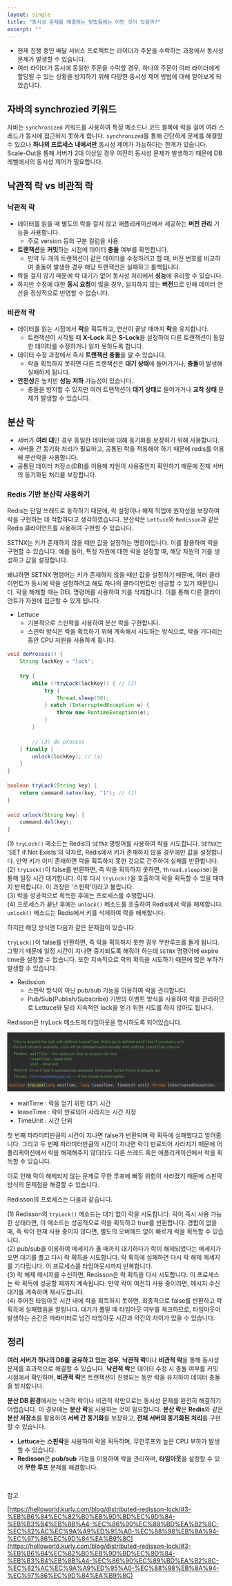 ```yaml
---
layout: single
title: "동시성 문제를 해결하는 방법들에는 어떤 것이 있을까?"
excerpt: ""
---
```


- 현재 진행 중인 배달 서비스 프로젝트는 라이더가 주문을 수락하는 과정에서 동시성 문제가 발생할 수 있습니다.
- 여러 라이더가 동시에 동일한 주문을 수락할 경우, 하나의 주문이 여러 라이더에게 할당될 수 있는 상황을 방지하기 위해 다양한 동시성 제어 방법에 대해 알아보게 되었습니다.

## 자바의 synchrozied 키워드

자바는 `synchronized` 키워드를 사용하여 특정 메소드나 코드 블록에 락을 걸어 여러 스레드가 동시에 접근하지 못하게 합니다. `synchronized`를 통해 간단하게 문제를 해결할 수 있으나 **하나의 프로세스 내에서만** 동시성 제어가 가능하다는 한계가 있습니다. Scale-Out을 통해 서버가 2대 이상일 경우 여전히 동시성 문제가 발생하기 때문에 DB 레벨에서의 동시성 제어가 필요합니다.

## 낙관적 락 vs 비관적 락

### 낙관적 락

- 데이터를 읽을 때 별도의 락을 걸지 않고 애플리케이션에서 제공하는 **버전 관리** 기능을 사용합니다.
  - 주로 version 등의 구분 컬럼을 사용
- **트랜잭션**을 **커밋**하는 시점에 데이터 **충돌** 여부를 확인합니다.
  - 만약 두 개의 트랜잭션이 같은 데이터를 수정하려고 할 때, 버전 번호를 비교하여 충돌이 발생한 경우 해당 트랜잭션은 실패하고 롤백됩니다.   
- 락을 걸지 않기 때문에 락 대기가 없어 동시성 처리에서 **성능**에 유리할 수 있습니다.
- 하지만 수정에 대한 **동시 요청**이 많을 경우, 일치하지 않는 **버전**으로 인해 데이터 연산을 정상적으로 반영할 수 없습니다.

### 비관적 락

- 데이터를 읽는 시점에서 **락**을 획득하고, 연산이 끝날 때까지 **락**을 유지합니다.
  - 트랜잭션이 시작될 때 **X-Lock** 혹은 **S-Lock**을 설정하여 다른 트랜잭션이 동일한 데이터를 수정하거나 읽지 못하도록 합니다.
- 데이터 수정 과정에서 즉시 **트랜잭션 충돌**을 알 수 있습니다.
  - 락을 획득하지 못하면 다른 트랜잭션은 **대기 상태**에 들어가거나, **충돌**이 발생해 실패하게 됩니다. 
- **안전성**은 높지만 **성능 저하** 가능성이 있습니다.
  - 충돌을 방지할 수 있지만 여러 트랜잭션이 **대기 상태**로 들어가거나 **교착 상태** 문제가 발생할 수 있습니다.

## 분산 락

- 서버가 **여러 대**인 경우 동일한 데이터에 대해 동기화를 보장하기 위해 사용합니다.
- 서버들 간 동기화 처리가 필요하고, 공통된 락을 적용해야 하기 때문에 redis를 이용해 분산락을 사용합니다.
- 공통된 데이터 저장소(DB)를 이용해 자원이 사용중인지 확인하기 때문에 전체 서버의 동기화된 처리를 보장합니다.

### Redis 기반 분산락 사용하기

Redis는 단일 쓰레드로 동작하기 때문에, 락 설정이나 해제 작업에 원자성을 보장하여 락을 구현하는 데 적합하다고 생각하였습니다. 분산락은 `Lettuce`와 `Redisson`과 같은 Redis 클라이언트를 사용하여 구현할 수 있습니다.

SETNX는 키가 존재하지 않을 때만 값을 설정하는 명령어입니다. 이를 활용하여 락을 구현할 수 있습니다. 예를 들어, 특정 자원에 대한 락을 설정할 때, 해당 자원의 키를 생성하고 값을 설정합니다.

왜냐하면 SETNX 명령어는 키가 존재하지 않을 때만 값을 설정하기 때문에, 여러 클라이언트가 동시에 락을 설정하려고 해도 하나의 클라이언트만 성공할 수 있기 때문입니다. 락을 해제할 때는 DEL 명령어를 사용하여 키를 삭제합니다. 이를 통해 다른 클라이언트가 자원에 접근할 수 있게 됩니다.

- Lettuce
  - 기본적으로 스핀락을 사용하여 분산 락을 구현합니다. 
  - 스핀락 방식은 락을 획득하기 위해 계속해서 시도하는 방식으로, 락을 기다리는 동안 CPU 자원을 사용하게 됩니다.

```java
void doProcess() {
    String lockKey = "lock";

    try {
        while (!tryLock(lockKey)) { // (2)
            try {
                Thread.sleep(50);
            } catch (InterruptedException e) {
                throw new RuntimeException(e);
            }
        }
        
        // (3) do process
    } finally {
        unlock(lockKey); // (4)
    }
}

boolean tryLock(String key) {
    return command.setnx(key, "1"); // (1)
}

void unlock(String key) {
    command.del(key);
}
```

(1) `tryLock()` 메소드는 Redis의 `SETNX` 명령어를 사용하여 락을 시도합니다. `SETNX`는 'SET if Not Exists'의 약자로, Redis에서 키가 존재하지 않을 경우에만 값을 설정합니다. 만약 키가 이미 존재하면 락을 획득하지 못한 것으로 간주하여 실패를 반환합니다. <br>
(2) `tryLock()`이 false를 반환하면, 즉 락을 획득하지 못하면, `Thread.sleep(50)`을 통해 일정 시간 대기합니다. 이후 다시 `tryLock()`을 호출하여 락을 획득할 수 있을 때까지 반복합니다. 이 과정은 '스핀락'이라고 불립니다. <br>
(3) 락을 성공적으로 획득한 후에는 프로세스를 수행합니다.  <br>
(4) 프로세스가 끝난 후에는 `unlock()` 메소드를 호출하여 Redis에서 락을 해제합니다. `unlock()` 메소드는 Redis에서 키를 삭제하여 락을 해제합니다. 

하지만 해당 방식엔 다음과 같은 문제점이 있습니다.

`tryLock()`이 false를 반환하면, 즉 락을 획득하지 못한 경우 무한루프를 돌게 됩니다. 그렇기 때문에 일정 시간이 지나면 중지되도록 해줘야 하는데 `SETNX` 명령어에 expire time을 설정할 수 없습니다. 또한 지속적으르 락의 확득을 시도하기 때문에 많은 부하가 발생할 수 있습니다.

- Redission
  - 스핀락 방식이 아닌 pub/sub 기능을 이용하여 락을 관리합니다.
  - Pub/Sub(Publish/Subscribe) 기반의 이벤트 방식을 사용하여 락을 관리하므로 Lettuce와 달리 지속적인 lock을 얻기 위한 시도를 하지 않아도 됩니다.

Redisson은 tryLock 메소드에 타임아웃을 명시하도록 되어있습니다. 

![img](/assets/images/redission.png)

- waitTime : 락을 얻기 위한 대기 시간
- leaseTime : 락이 만료되어 사라지는 시간 지정
- TimeUnit : 시간 단위

첫 번째 파라미터만큼의 시간이 지나면 false가 반환되며 락 획득에 실패했다고 알려줍니다. 그리고 두 번째 파라미터만큼의 시간이 지나면 락이 만료되어 사라지기 때문에 어플리케이션에서 락을 해제해주지 않더라도 다른 쓰레드 혹은 애플리케이션에서 락을 획득할 수 있습니다.

이로 인해 락이 해제되지 않는 문제로 무한 루프에 빠질 위험이 사라졌기 때문에 스핀락 방식의 문제점을 해결할 수 있습니다.

Redisson의 프로세스는 다음과 같습니다.

(1) Redisson의 `tryLock()` 메소드는 대기 없이 락을 시도합니다. 락이 즉시 사용 가능한 상태라면, 이 메소드는 성공적으로 락을 획득하고 true를 반환합니다. 경합이 없을 때, 즉 락이 현재 사용 중이지 않다면, 별도의 오버헤드 없이 빠르게 락을 획득할 수 있습니다.<br>
(2) pub/sub을 이용하여 메세지가 올 때까지 대기하다가 락이 해제되었다는 메세지가 오면 대기를 풀고 다시 락 획득을 시도합니다. 락 획득에 실패하면 다시 락 해제 메세지를 기다립니다. 이 프로세스를 타임아웃시까지 반복합니다.<br>
(3) 락 해제 메시지를 수신하면, Redisson은 락 획득을 다시 시도합니다.
이 프로세스는 락 획득에 성공할 때까지 계속됩니다. 만약 락이 여전히 사용 중이라면, 메시지 수신 대기를 계속하며 재시도합니다. <br>
(4) 주어진 타임아웃 시간 내에 락을 획득하지 못하면, 최종적으로 false를 반환하고 락 획득에 실패했음을 알립니다.
대기가 풀릴 때 타임아웃 여부를 체크하므로, 타임아웃이 발생하는 순간은 파라미터로 넘긴 타임아웃 시간과 약간의 차이가 있을 수 있습니다. 

## 정리

**여러 서버가 하나의 DB를 공유하고 있는 경우**, **낙관적 락**이나 **비관적 락**을 통해 동시성 문제를 효과적으로 해결할 수 있습니다. **낙관적 락**은 데이터 수정 시 충돌 여부를 커밋 시점에서 확인하며, **비관적 락**은 트랜잭션이 진행되는 동안 락을 유지하여 데이터 충돌을 방지합니다.

**분산 DB 환경**에서는 낙관적 락이나 비관적 락만으로는 동시성 문제를 완전히 해결하기 어렵습니다. 이 경우에는 **분산 락**을 사용하는 것이 필요합니다. **분산 락**은 **Redis**와 같은 **분산 저장소**를 활용하여 **서버 간 동기화**를 보장하고, **전체 서버의 동기화된 처리**를 구현할 수 있습니다.

- **Lettuce**는 **스핀락**을 사용하여 락을 획득하며, 무한루프와 높은 CPU 부하가 발생할 수 있습니다.
- **Redisson**은 **pub/sub** 기능을 이용하여 락을 관리하며, **타임아웃**을 설정할 수 있어 **무한 루프** 문제를 해결합니다.

<br>

참고

[https://helloworld.kurly.com/blog/distributed-redisson-lock/#3-%EB%B6%84%EC%82%B0%EB%9D%BD%EC%9D%84-%EB%B3%B4%EB%8B%A4-%EC%86%90%EC%89%BD%EA%B2%8C-%EC%82%AC%EC%9A%A9%ED%95%A0-%EC%88%98%EB%8A%94-%EC%97%86%EC%9D%84%EA%B9%8C](https://helloworld.kurly.com/blog/distributed-redisson-lock/#3-%EB%B6%84%EC%82%B0%EB%9D%BD%EC%9D%84-%EB%B3%B4%EB%8B%A4-%EC%86%90%EC%89%BD%EA%B2%8C-%EC%82%AC%EC%9A%A9%ED%95%A0-%EC%88%98%EB%8A%94-%EC%97%86%EC%9D%84%EA%B9%8C)
